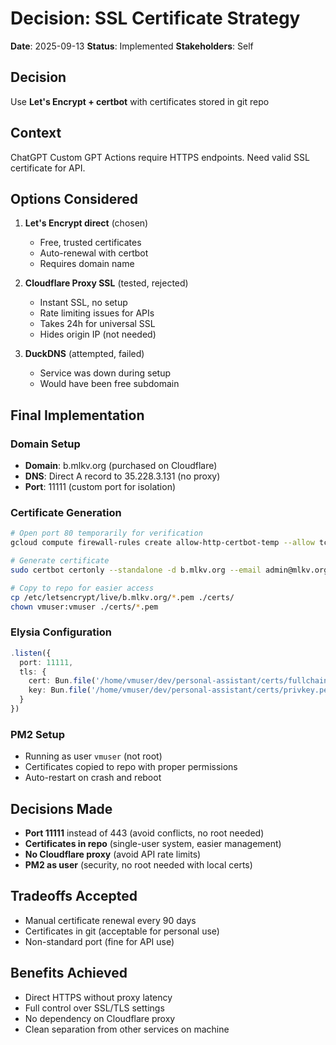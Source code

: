 # Decision: SSL Certificate Strategy

**Date**: 2025-09-13
**Status**: Implemented
**Stakeholders**: Self

## Decision
Use **Let's Encrypt + certbot** with certificates stored in git repo

## Context
ChatGPT Custom GPT Actions require HTTPS endpoints. Need valid SSL certificate for API.

## Options Considered

1. **Let's Encrypt direct** (chosen)
   - Free, trusted certificates
   - Auto-renewal with certbot
   - Requires domain name

2. **Cloudflare Proxy SSL** (tested, rejected)
   - Instant SSL, no setup
   - Rate limiting issues for APIs
   - Takes 24h for universal SSL
   - Hides origin IP (not needed)

3. **DuckDNS** (attempted, failed)
   - Service was down during setup
   - Would have been free subdomain

## Final Implementation

### Domain Setup
- **Domain**: b.mlkv.org (purchased on Cloudflare)
- **DNS**: Direct A record to 35.228.3.131 (no proxy)
- **Port**: 11111 (custom port for isolation)

### Certificate Generation
```bash
# Open port 80 temporarily for verification
gcloud compute firewall-rules create allow-http-certbot-temp --allow tcp:80

# Generate certificate
sudo certbot certonly --standalone -d b.mlkv.org --email admin@mlkv.org

# Copy to repo for easier access
cp /etc/letsencrypt/live/b.mlkv.org/*.pem ./certs/
chown vmuser:vmuser ./certs/*.pem
```

### Elysia Configuration
```typescript
.listen({
  port: 11111,
  tls: {
    cert: Bun.file('/home/vmuser/dev/personal-assistant/certs/fullchain.pem'),
    key: Bun.file('/home/vmuser/dev/personal-assistant/certs/privkey.pem')
  }
})
```

### PM2 Setup
- Running as user `vmuser` (not root)
- Certificates copied to repo with proper permissions
- Auto-restart on crash and reboot

## Decisions Made
- **Port 11111** instead of 443 (avoid conflicts, no root needed)
- **Certificates in repo** (single-user system, easier management)
- **No Cloudflare proxy** (avoid API rate limits)
- **PM2 as user** (security, no root needed with local certs)

## Tradeoffs Accepted
- Manual certificate renewal every 90 days
- Certificates in git (acceptable for personal use)
- Non-standard port (fine for API use)

## Benefits Achieved
- Direct HTTPS without proxy latency
- Full control over SSL/TLS settings
- No dependency on Cloudflare proxy
- Clean separation from other services on machine